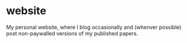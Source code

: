 # website
My personal website, where I blog occasionally and (whenver possible) post non-paywalled versions of my published papers. 